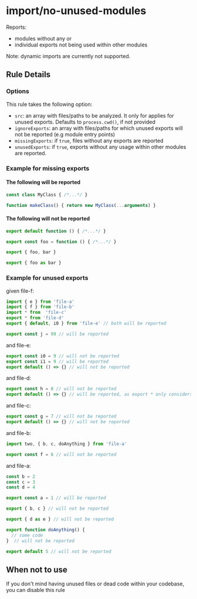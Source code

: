 # import/no-unused-modules

Reports:
  - modules without any or
  - individual exports not being used within other modules

Note: dynamic imports are currently not supported.

## Rule Details


### Options

This rule takes the following option:

- `src`: an array with files/paths to be analyzed. It only for applies for unused exports. Defaults to `process.cwd()`, if not provided
- `ignoreExports`: an array with files/paths for which unused exports will not be reported (e.g module entry points) 
- `missingExports`: if `true`, files without any exports are reported  
- `unusedExports`: if `true`, exports without any usage within other modules are reported.


### Example for missing exports
#### The following will be reported
```js
const class MyClass { /*...*/ } 

function makeClass() { return new MyClass(...arguments) }
```

#### The following will not be reported

```js
export default function () { /*...*/ } 
```
```js
export const foo = function () { /*...*/ } 
```
```js
export { foo, bar }
```
```js
export { foo as bar }
```

### Example for unused exports
given file-f:
```js
import { e } from 'file-a'
import { f } from 'file-b'
import * from  'file-c'
export * from 'file-d'
export { default, i0 } from 'file-e' // both will be reported

export const j = 99 // will be reported 
```
and file-e:
```js
export const i0 = 9 // will not be reported
export const i1 = 9 // will be reported
export default () => {} // will not be reported
```
and file-d:
```js
export const h = 8 // will not be reported
export default () => {} // will be reported, as export * only considers named exports and ignores default exports
```
and file-c:
```js
export const g = 7 // will not be reported
export default () => {} // will not be reported
```
and file-b:
```js
import two, { b, c, doAnything } from 'file-a'

export const f = 6 // will not be reported
```
and file-a:
```js
const b = 2
const c = 3
const d = 4

export const a = 1 // will be reported

export { b, c } // will not be reported

export { d as e } // will not be reported

export function doAnything() {
  // some code
}  // will not be reported

export default 5 // will not be reported
```



## When not to use

If you don't mind having unused files or dead code within your codebase, you can disable this rule
